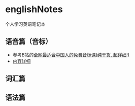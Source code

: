 # englishNotes
个人学习英语笔记本
## 语音篇（音标）
- 参考B站的[全网最适合中国人的免费音标课(纯干货, 超详细!)](https://www.bilibili.com/video/BV1iV411z7Nj)
- [内容详细](./soundmark/soundmark.md)
## 词汇篇
## 语法篇